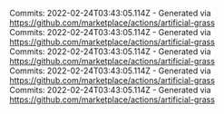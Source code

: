Commits: 2022-02-24T03:43:05.114Z - Generated via https://github.com/marketplace/actions/artificial-grass
<br>
Commits: 2022-02-24T03:43:05.114Z - Generated via https://github.com/marketplace/actions/artificial-grass
<br>
Commits: 2022-02-24T03:43:05.114Z - Generated via https://github.com/marketplace/actions/artificial-grass
<br>
Commits: 2022-02-24T03:43:05.114Z - Generated via https://github.com/marketplace/actions/artificial-grass
<br>
Commits: 2022-02-24T03:43:05.114Z - Generated via https://github.com/marketplace/actions/artificial-grass
<br>
